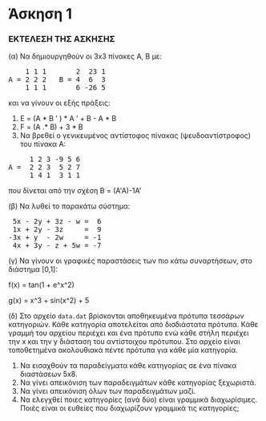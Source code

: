 # Άσκηση 1

### ΕΚΤΕΛΕΣΗ ΤΗΣ ΑΣΚΗΣΗΣ

(α) Να δημιουργηθούν οι 3x3 πίνακες Α, Β με:
<pre>
    1 1 1       2  23 1
Α = 2 2 2   B = 4  6  3
    1 1 1       6 -26 5
</pre>
και να γίνουν οι εξής πράξεις:
1. E = (A * B ’ ) * A ’ + B - A * B
2. F = (A .* B) + 3 * B
3. Να βρεθεί ο γενικευμένος αντίστοφος πίνακας (ψευδοαντίστροφος) του πίνακα Α:

<pre>
     1 2 3 -9 5 6
A =  2 2 3  5 2 7
     1 4 1  3 1 1 
</pre>
που δίνεται από την σχέση B = (A'A)-1A'

(β) Να λυθεί το παρακάτω σύστημα:
<pre>
 5x - 2y + 3z - w =  6
 1x + 2y - 3z     =  9
-3x + y  - 2w     = -1
 4x + 3y - z + 5w = -7
</pre>

(γ) Να γίνουν οι γραφικές παραστάσεις των πιο κάτω συναρτήσεων, στο διάστημα [0,1]:

f(x) = tan(1 + e^x^2)

g(x) = x^3 + sin(x^2) + 5

(δ) Στο αρχείο `data.dat` βρίσκονται αποθηκευμένα πρότυπα τεσσάρων κατηγοριών. Κάθε κατηγορία αποτελείται από δισδιάστατα πρότυπα. Κάθε γραμμή του αρχείου περιέχει και ένα πρότυπο ενώ κάθε στήλη περιέχει την x και την y διάσταση του αντίστοιχου πρότυπου. Στο αρχείο είναι τοποθετημένα ακολουθιακά πέντε πρότυπα για κάθε μία κατηγορία.

1. Να εισαχθούν τα παραδείγματα κάθε κατηγορίας σε ένα πίνακα διαστάσεων 5x8.
2. Να γίνει απεικόνιση των παραδειγμάτων κάθε κατηγορίας ξεχωριστά.
3. Να γίνει απεικόνιση όλων των παραδειγμάτων μαζί.
4. Να ελεγχθεί ποιες κατηγορίες (ανά δύο) είναι γραμμικά διαχωρίσιμες. Ποιές είναι οι ευθείες που διαχωρίζουν γραμμικά τις κατηγορίες;
